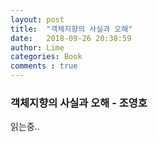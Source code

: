 ```yaml
---
layout: post
title:  "객체지향의 사실과 오해"
date:   2018-09-26 20:38:59
author: Lime
categories: Book
comments : true
---
```


### 객체지향의 사실과 오해 - 조영호

읽는중..